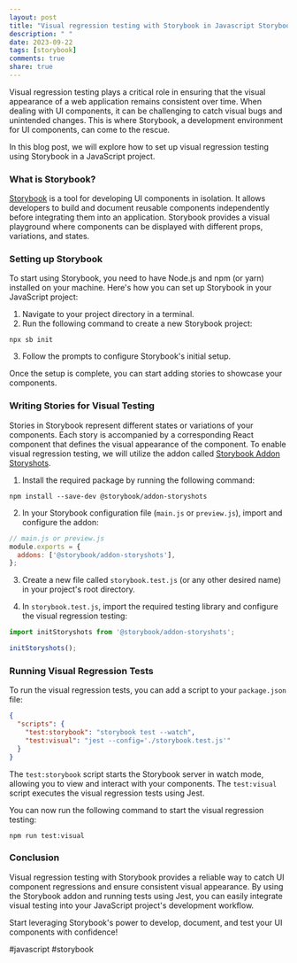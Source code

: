 ```yaml
---
layout: post
title: "Visual regression testing with Storybook in Javascript Storybook"
description: " "
date: 2023-09-22
tags: [storybook]
comments: true
share: true
---
```


Visual regression testing plays a critical role in ensuring that the visual appearance of a web application remains consistent over time. When dealing with UI components, it can be challenging to catch visual bugs and unintended changes. This is where Storybook, a development environment for UI components, can come to the rescue.

In this blog post, we will explore how to set up visual regression testing using Storybook in a JavaScript project.

### What is Storybook?

[Storybook](https://storybook.js.org/) is a tool for developing UI components in isolation. It allows developers to build and document reusable components independently before integrating them into an application. Storybook provides a visual playground where components can be displayed with different props, variations, and states.

### Setting up Storybook

To start using Storybook, you need to have Node.js and npm (or yarn) installed on your machine. Here's how you can set up Storybook in your JavaScript project:

1. Navigate to your project directory in a terminal.
2. Run the following command to create a new Storybook project:

```shell
npx sb init
```

3. Follow the prompts to configure Storybook's initial setup.

Once the setup is complete, you can start adding stories to showcase your components.

### Writing Stories for Visual Testing

Stories in Storybook represent different states or variations of your components. Each story is accompanied by a corresponding React component that defines the visual appearance of the component. To enable visual regression testing, we will utilize the addon called [Storybook Addon Storyshots](https://github.com/storybookjs/storybook/tree/master/addons/storyshots).

1. Install the required package by running the following command:

```shell
npm install --save-dev @storybook/addon-storyshots
```

2. In your Storybook configuration file (`main.js` or `preview.js`), import and configure the addon:

```javascript
// main.js or preview.js
module.exports = {
  addons: ['@storybook/addon-storyshots'],
};
```

3. Create a new file called `storybook.test.js` (or any other desired name) in your project's root directory.

4. In `storybook.test.js`, import the required testing library and configure the visual regression testing:

```javascript
import initStoryshots from '@storybook/addon-storyshots';

initStoryshots();
```

### Running Visual Regression Tests

To run the visual regression tests, you can add a script to your `package.json` file:

```json
{
  "scripts": {
    "test:storybook": "storybook test --watch",
    "test:visual": "jest --config='./storybook.test.js'"
  }
}
```

The `test:storybook` script starts the Storybook server in watch mode, allowing you to view and interact with your components. The `test:visual` script executes the visual regression tests using Jest.

You can now run the following command to start the visual regression testing:

```shell
npm run test:visual
```

### Conclusion

Visual regression testing with Storybook provides a reliable way to catch UI component regressions and ensure consistent visual appearance. By using the Storybook addon and running tests using Jest, you can easily integrate visual testing into your JavaScript project's development workflow.

Start leveraging Storybook's power to develop, document, and test your UI components with confidence!

#javascript #storybook
